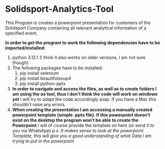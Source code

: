 # Solidsport-Analytics-Tool
This Program is creates a powerpoint presentation for customers of the Solidsport Company containing all relevant analytical information of a specified event.

**In order to get the program to work the following dependencies have to be imported/installed:**
1. python 3.12.1 (I think it also works on older versions, I am not sure though)
2. The following packages have to be installed:
   1. pip install selenium
   2. pip install beautifulsoup4
   3. pip install python-pptx
3. **In order to navigate and access the files, as well as to create folders I am using the os tool, thus I don't think the code will work on windows yet** I will try to adapt the code accordingly asap. If you have a Mac this shouldn't raise any errors.
4. **When creating the presentation I am accessing a manually created powerpoint template (simple .pptx file). If this powerpoint doesn't exist on the desktop the program won't be able to create the Powerpoint** I will of course provide the template on here (or send it to you via WhatsApp) _p.s. It makes sense to look at the powerpoint Template, this will give you a good understanding of what Data I am trying to put in the powerpoint_


